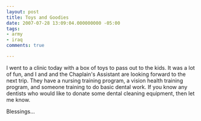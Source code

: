 ```yaml
---
layout: post
title: Toys and Goodies
date: 2007-07-28 13:09:04.000000000 -05:00
tags:
- army
- iraq 
comments: true

---
```

<p>I went to a clinic today with a box of toys to pass out to the kids. It was a lot of fun, and I and and the Chaplain's Assistant are looking forward to the next trip. They have a nursing training program, a vision health training program, and someone training to do basic dental work. If you know any dentists who would like to donate some dental cleaning equipment, then let me know.</p>
<p>Blessings...</p>
